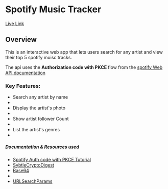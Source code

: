 <h1>Spotify Music Tracker</h1>
<p> <a href="https://afia-yeboah.github.io/comp1073Assign3/"> Live Link
</a>
</p>

<h2>Overview</h2>
<p>This is an interactive web app that lets users search for any artist and view their top 5 spotify muisc tracks.</p>
<p>The api uses the <strong>Authorization code with PKCE </strong>flow from the <a href="https://developer.spotify.com/documentation/web-api/tutorials/code-flow/">spotify Web API documentation
</a>
</p>

<h3>Key Features:</h3>
<ul>
<li>Search any artist by name<li>
<li>Display the artist's photo<li>
<li>Show artist follower Count<li>
<li>List the artist's genres<li>
</ul>

<h5>Documentation & Resources used
</h5>
<ul>
<li>
<a href= "https://developer.spotify.com/documentation/web-api/tutorials/code-flow"> Spotify Auth code with PKCE Tutorial</a>
</li>
<li> <a href="https://developer.mozilla.org/en-US/docs/Web/API/SubtleCrypto/digest">SybtleCryptoDigest</a></li>
<li> <a href="https://developer.mozilla.org/en-US/docs/Glossary/Base64">Base64</a>
<li>
<li> <a href="https://developer.mozilla.org/en-US/docs/Web/API/URLSearchParams"> URLSearchParams</a></li>

